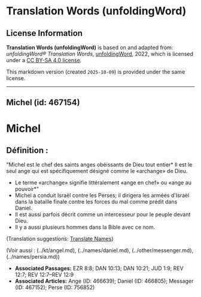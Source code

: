 # Translation Words (unfoldingWord)

## License Information

**Translation Words (unfoldingWord)** is based on and adapted from: _unfoldingWord® Translation Words_, [unfoldingWord](https://unfoldingword.org/utw), 2022, which is licensed under a [CC BY-SA 4.0 license](https://creativecommons.org/licenses/by-sa/4.0/legalcode.en).

This markdown version (created `2025-10-09`) is provided under the same license.



--------------------------------

## Michel (id: 467154)

Michel
======

Définition :
------------

"Michel est le chef des saints anges obéissants de Dieu tout entier\* Il est le seul ange qui est spécifiquement désigné comme le «archange» de Dieu.

* Le terme «archange» signifie littéralement «ange en chef» ou «ange au pouvoir\*"
* Michel a conduit Israël contre les Perses; il dirigera les armées d'Israël dans la bataille finale contre les forces du mal comme prédit dans Daniel.
* Il est aussi parfois décrit comme un intercesseur pour le peuple devant Dieu.
* Il y a aussi plusieurs hommes dans la Bible avec ce nom.

(Translation suggestions: [Translate Names](rc://en/ta/man/translate/translate-names))

(Voir aussi : (../kt/angel.md), (../names/daniel.md), (../other/messenger.md), (../names/persia.md))

* **Associated Passages:** EZR 8:8; DAN 10:13; DAN 10:21; JUD 1:9; REV 12:7; REV 12:7–REV 12:9
* **Associated Articles:** Ange (ID: 466639); Daniel (ID: 466805); Messager (ID: 467152); Perse (ID: 756852)

